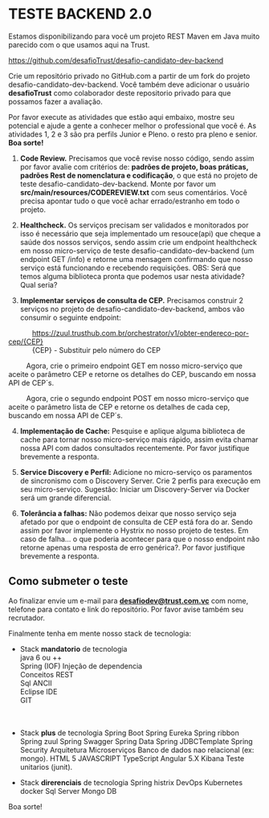 # TESTE BACKEND 2.0

Estamos disponibilizando para você um projeto REST Maven em Java muito parecido com o que usamos aqui na Trust. 

https://github.com/desafioTrust/desafio-candidato-dev-backend


Crie um repositório privado no GitHub.com a partir de um fork do projeto desafio-candidato-dev-backend. Você também deve adicionar o usuário **desafioTrust** como colaborador deste repositorio privado para que possamos fazer a avaliação.

Por favor execute as atividades que estão aqui embaixo, mostre seu potencial e ajude a gente a conhecer melhor o professional que você é. As atividades 1, 2 e 3 são pra perfils Junior e Pleno. o resto pra pleno e senior. **Boa sorte!**

1)	**Code Review.** 
Precisamos que você revise nosso código, sendo assim por favor avalie com critérios de: **padrões de projeto, boas práticas, padrões Rest de nomenclatura e codificação**, o que está no projeto de teste desafio-candidato-dev-backend. Monte por favor um **src/main/resources/CODEREVIEW.txt** com seus comentários. Você precisa apontar tudo o que você achar errado/estranho em todo o projeto.

2)	**Healthcheck.**
Os serviços precisam ser validados e monitorados por isso é necessário que seja implementado um resouce(api) que cheque a saúde dos nossos serviços, sendo assim crie um endpoint healthcheck em nosso micro-serviço de teste desafio-candidato-dev-backend (um endpoint GET /info) e retorne uma mensagem confirmando que nosso serviço está funcionando e recebendo requisições.
OBS: Será que temos alguma biblioteca pronta que podemos usar nesta atividade? Qual seria?

3)	**Implementar serviços de consulta de CEP.**
Precisamos construir 2 serviços no projeto de desafio-candidato-dev-backend, ambos vão consumir o seguinte endpoint:

&nbsp;&nbsp;&nbsp;&nbsp;&nbsp;&nbsp;&nbsp;&nbsp;&nbsp;&nbsp;&nbsp;&nbsp;https://zuul.trusthub.com.br/orchestrator/v1/obter-endereco-por-cep/{CEP}
<br /> &nbsp;&nbsp;&nbsp;&nbsp;&nbsp;&nbsp;&nbsp;&nbsp;&nbsp;&nbsp;&nbsp;&nbsp;{CEP} - Substituir pelo número do CEP

&nbsp;&nbsp;&nbsp;&nbsp;&nbsp;&nbsp;&nbsp;&nbsp;&nbsp;Agora, crie o primeiro endpoint GET em nosso micro-serviço que aceite o parâmetro CEP e retorne os detalhes do CEP, buscando em nossa API de CEP´s.

&nbsp;&nbsp;&nbsp;&nbsp;&nbsp;&nbsp;&nbsp;&nbsp;&nbsp;Agora, crie o segundo endpoint POST em nosso micro-serviço que aceite o parâmetro lista de CEP e retorne os detalhes de cada cep, buscando em nossa API de CEP´s.

4)	**Implementação de Cache:**
Pesquise e aplique alguma biblioteca de cache para tornar nosso micro-serviço mais rápido, assim evita chamar nossa API com dados consultados recentemente. Por favor justifique brevemente a responta.

5)	**Service Discovery e Perfil:**
Adicione no micro-serviço os paramentos de sincronismo com o Discovery Server.
Crie 2 perfis para execução em seu micro-serviço.
Sugestão: Iniciar um Discovery-Server via Docker será um grande diferencial.

6)	**Tolerância a falhas:**
Não podemos deixar que nosso serviço seja afetado por que o endpoint de consulta de CEP está fora do ar. Sendo assim por favor implemente o Hystrix no nosso projeto de testes.
Em caso de falha... o que poderia acontecer para que o nosso endpoint não retorne apenas uma resposta de erro genérica?. Por favor justifique brevemente a responta.


## Como submeter o teste

Ao finalizar envie um e-mail para **desafiodev@trust.com.vc** com nome, telefone para contato e link do repositório. Por favor avise também seu recrutador.

Finalmente tenha em mente nosso stack de tecnologia:

- Stack **mandatorio** de tecnologia<br />
java 6 ou ++<br />
Spring (IOF) Injeção de dependencia<br />
Conceitos REST<br />
Sql ANCII<br />
Eclipse IDE<br />
GIT<br />
<br /><br />
- Stack **plus** de tecnologia
Spring Boot
Spring Eureka
Spring ribbon
Spring zuul
Spring Swagger
Spring Data
Spring JDBCTemplate
Spring Security
Arquitetura Microserviços
Banco de dados nao relacional (ex: mongo).
HTML 5
JAVASCRIPT
TypeScript
Angular 5.X
Kibana
Teste unitarios (junit).

- Stack **direrenciais** de tecnologia
Spring histrix
DevOps
Kubernetes
docker
Sql Server
Mongo DB


Boa sorte!
